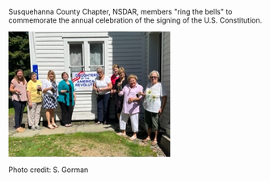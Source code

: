 Susquehanna County Chapter, NSDAR, members "ring the bells" to commemorate the annual celebration of the signing of the U.S. Constitution.

![Member Activity](/assets/images/Ring_the_bells.jpg)

Photo credit: S. Gorman
